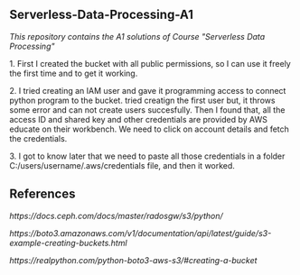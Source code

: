 <h2>Serverless-Data-Processing-A1</h2>
<p><i>This repository contains the A1 solutions of Course "Serverless Data Processing"</i></p>

<p>1. First I created the bucket with all public permissions, so I can use it freely the first time and to get it working.</p>
<p>2. I tried creating an IAM user and gave it programming access to connect python program to the bucket. tried creatign the first user but, it throws some error and can not create users succesfully. Then I found that, all the access ID and shared key and other credentials are provided by AWS educate on their workbench. We need to click on account details and fetch the credentials.</p>
<p>3. I got to know later that we need to paste all those credentials in a folder C:/users/username/.aws/credentials file, and then it worked.</p>



<h2>References</h2>
<p><i>https://docs.ceph.com/docs/master/radosgw/s3/python/</i></p>
<p><i>https://boto3.amazonaws.com/v1/documentation/api/latest/guide/s3-example-creating-buckets.html</i></p>
<p><i>https://realpython.com/python-boto3-aws-s3/#creating-a-bucket</i></p>

